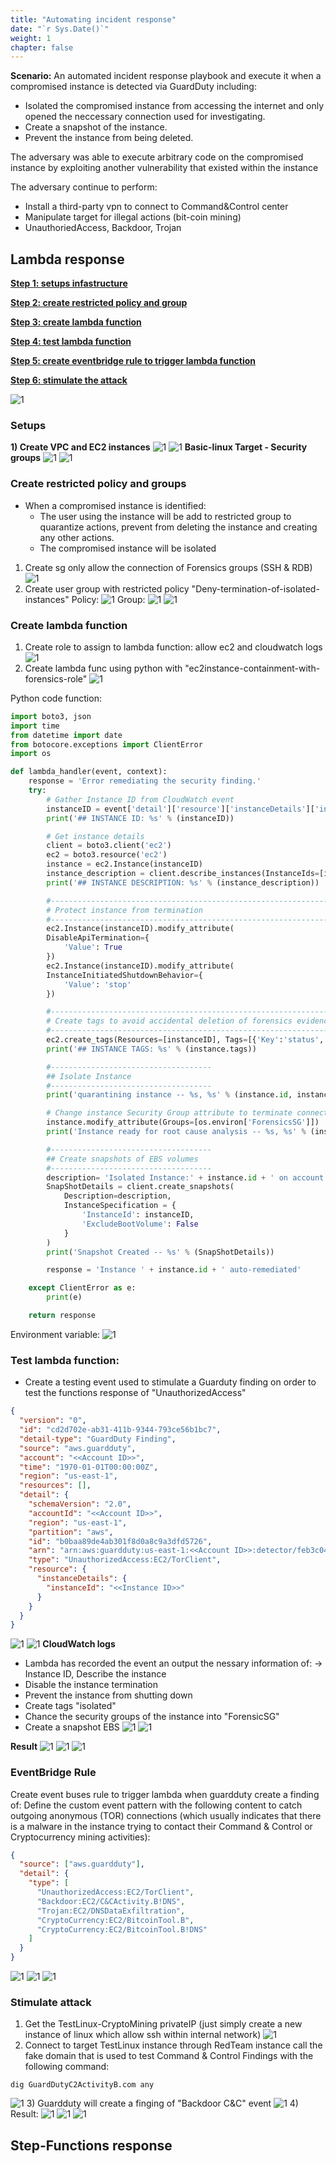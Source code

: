 ```yaml
---
title: "Automating incident response"
date: "`r Sys.Date()`"
weight: 1
chapter: false
---
```


**Scenario:**
An automated incident response playbook and execute it when a compromised instance is detected via GuardDuty including:

- Isolated the compromised instance from accessing the internet and only opened the neccessary connection used for investigating.
- Create a snapshot of the instance.
- Prevent the instance from being deleted.

The adversary was able to execute arbitrary code on the compromised instance by exploiting another vulnerability that existed within the instance

The adversary continue to perform:

- Install a third-party vpn to connect to Command&Control center
- Manipulate target for illegal actions (bit-coin mining)
- UnauthoriedAccess, Backdoor, Trojan

## Lambda response

**[Step 1: setups infastructure](#setups)**

**[Step 2: create restricted policy and group](#create-restricted-policy-and-groups)**

**[Step 3: create lambda function](#create-lambda-function)**

**[Step 4: test lambda function](#test-lambda-function)**

**[Step 5: create eventbridge rule to trigger lambda function](#eventbridge-rule)**

**[Step 6: stimulate the attack](#stimulate-attack)**

![1](/AWS-Security-Workshop/images/gd_1/Architecture.png)

### Setups

**1) Create VPC and EC2 instances**
![1](/AWS-Security-Workshop/images/gd_1/1-VPC.PNG)
![1](/AWS-Security-Workshop/images/gd_1/2-ec2.PNG)
**Basic-linux Target - Security groups**
![1](/AWS-Security-Workshop/images/gd_1/3-linux-sg.PNG)
![1](/AWS-Security-Workshop/images/gd_1/3.1-linux-sg.PNG)

### Create restricted policy and groups

- When a compromised instance is identified:
  - The user using the instance will be add to restricted group to quarantize actions, prevent from deleting the instance and creating any other actions.
  - The compromised instance will be isolated

1. Create sg only allow the connection of Forensics groups (SSH & RDB)
   ![1](/AWS-Security-Workshop/images/gd_1/5-forensic-sg.PNG)
2. Create user group with restricted policy "Deny-termination-of-isolated-instances"
   Policy:
   ![1](/AWS-Security-Workshop/images/gd_1/5-deny-termination.PNG)
   Group:
   ![1](/AWS-Security-Workshop/images/gd_1/6.PNG)
   ![1](/AWS-Security-Workshop/images/gd_1/6-1.PNG)

### Create lambda function

1. Create role to assign to lambda function: allow ec2 and cloudwatch logs
   ![1](/AWS-Security-Workshop/images/gd_1/7.PNG)
2. Create lambda func using python with "ec2instance-containment-with-forensics-role"
   ![1](/AWS-Security-Workshop/images/gd_1/8.PNG)

Python code function:

```python
import boto3, json
import time
from datetime import date
from botocore.exceptions import ClientError
import os

def lambda_handler(event, context):
    response = 'Error remediating the security finding.'
    try:
        # Gather Instance ID from CloudWatch event
        instanceID = event['detail']['resource']['instanceDetails']['instanceId']
        print('## INSTANCE ID: %s' % (instanceID))

        # Get instance details
        client = boto3.client('ec2')
        ec2 = boto3.resource('ec2')
        instance = ec2.Instance(instanceID)
        instance_description = client.describe_instances(InstanceIds=[instanceID])
        print('## INSTANCE DESCRIPTION: %s' % (instance_description))

        #-------------------------------------------------------------------
        # Protect instance from termination
        #-------------------------------------------------------------------
        ec2.Instance(instanceID).modify_attribute(
        DisableApiTermination={
            'Value': True
        })
        ec2.Instance(instanceID).modify_attribute(
        InstanceInitiatedShutdownBehavior={
            'Value': 'stop'
        })

        #-------------------------------------------------------------------
        # Create tags to avoid accidental deletion of forensics evidence
        #-------------------------------------------------------------------
        ec2.create_tags(Resources=[instanceID], Tags=[{'Key':'status', 'Value':'isolated'}])
        print('## INSTANCE TAGS: %s' % (instance.tags))

        #------------------------------------
        ## Isolate Instance
        #------------------------------------
        print('quarantining instance -- %s, %s' % (instance.id, instance.instance_type))

        # Change instance Security Group attribute to terminate connections and allow Forensics Team's access
        instance.modify_attribute(Groups=[os.environ['ForensicsSG']])
        print('Instance ready for root cause analysis -- %s, %s' % (instance.id,  instance.security_groups))

        #------------------------------------
        ## Create snapshots of EBS volumes
        #------------------------------------
        description= 'Isolated Instance:' + instance.id + ' on account: ' + event['detail']['accountId'] + ' on ' + date.today().strftime("%Y-%m-%d  %H:%M:%S")
        SnapShotDetails = client.create_snapshots(
            Description=description,
            InstanceSpecification = {
                'InstanceId': instanceID,
                'ExcludeBootVolume': False
            }
        )
        print('Snapshot Created -- %s' % (SnapShotDetails))

        response = 'Instance ' + instance.id + ' auto-remediated'

    except ClientError as e:
        print(e)

    return response


```

Environment variable:
![1](/AWS-Security-Workshop/images/gd_1/8-2.PNG)

### Test lambda function:

- Create a testing event used to stimulate a Guarduty finding on order to test the functions response of "UnauthorizedAccess"

```json
{
  "version": "0",
  "id": "cd2d702e-ab31-411b-9344-793ce56b1bc7",
  "detail-type": "GuardDuty Finding",
  "source": "aws.guardduty",
  "account": "<<Account ID>>",
  "time": "1970-01-01T00:00:00Z",
  "region": "us-east-1",
  "resources": [],
  "detail": {
    "schemaVersion": "2.0",
    "accountId": "<<Account ID>>",
    "region": "us-east-1",
    "partition": "aws",
    "id": "b0baa89de4ab301f8d0a8c9a3dfd5726",
    "arn": "arn:aws:guardduty:us-east-1:<<Account ID>>:detector/feb3c048238f682b8902532ec100b3fb/finding/b0baa89de4ab301f8d0a8c9a3dfd5726",
    "type": "UnauthorizedAccess:EC2/TorClient",
    "resource": {
      "instanceDetails": {
        "instanceId": "<<Instance ID>>"
      }
    }
  }
}
```

![1](/AWS-Security-Workshop/images/gd_1/9-testevent.PNG)
![1](/AWS-Security-Workshop/images/gd_1/9.1.PNG)
**CloudWatch logs**

- Lambda has recorded the event an output the nessary information of: -> Instance ID, Describe the instance
- Disable the instance termination
- Prevent the instance from shutting down
- Create tags "isolated"
- Chance the security groups of the instance into "ForensicSG"
- Create a snapshot EBS
  ![1](/AWS-Security-Workshop/images/gd_1/10.PNG)
  ![1](/AWS-Security-Workshop/images/gd_1/10.1.PNG)

**Result**
![1](/AWS-Security-Workshop/images/gd_1/11.PNG)
![1](/AWS-Security-Workshop/images/gd_1/11.1.PNG)
![1](/AWS-Security-Workshop/images/gd_1/11.2.PNG)

### EventBridge Rule

Create event buses rule to trigger lambda when guardduty create a finding of:
Define the custom event pattern with the following content to catch outgoing anonymous (TOR) connections (which usually indicates that there is a malware in the instance trying to contact their Command & Control or Cryptocurrency mining activities):

```json
{
  "source": ["aws.guardduty"],
  "detail": {
    "type": [
      "UnauthorizedAccess:EC2/TorClient",
      "Backdoor:EC2/C&CActivity.B!DNS",
      "Trojan:EC2/DNSDataExfiltration",
      "CryptoCurrency:EC2/BitcoinTool.B",
      "CryptoCurrency:EC2/BitcoinTool.B!DNS"
    ]
  }
}
```

![1](/AWS-Security-Workshop/images/gd_1/12.PNG)
![1](/AWS-Security-Workshop/images/gd_1/12-lambda&eventbr.PNG)
![1](/AWS-Security-Workshop/images/gd_1/12.2.PNG)

### Stimulate attack

1. Get the TestLinux-CryptoMining privateIP (just simply create a new instance of linux which allow ssh within internal network)
   ![1](/AWS-Security-Workshop/images/gd_1/13-test-ec2.PNG)
2. Connect to target TestLinux instance through RedTeam instance call the fake domain that is used to test Command & Control Findings with the following command:

```shell
dig GuardDutyC2ActivityB.com any
```

![1](/AWS-Security-Workshop/images/gd_1/13.1.PNG) 3) Guardduty will create a finging of "Backdoor C&C" event
![1](/AWS-Security-Workshop/images/gd_1/14-res.PNG) 4) Result:
![1](/AWS-Security-Workshop/images/gd_1/14.1.PNG)
![1](/AWS-Security-Workshop/images/gd_1/14.2.PNG)
![1](/AWS-Security-Workshop/images/gd_1/14.3.PNG)

## Step-Functions response
